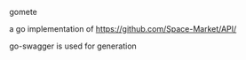 gomete

a go implementation of https://github.com/Space-Market/API/

go-swagger is used for generation
